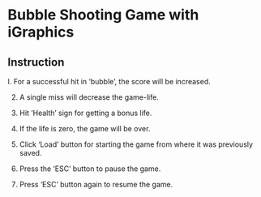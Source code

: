 # Bubble Shooting Game with iGraphics

## Instruction

I. For a successful hit in ‘bubble’, the score will be increased. 

2. A single miss will decrease the game-life. 

3. Hit ‘Health’ sign for getting a bonus life. 

4. If the life is zero, the game will be over. 

5. Click ‘Load’ button for starting the game from where it was previously saved. 

6. Press the ‘ESC’ button to pause the game. 

7. Press ‘ESC’ button again to resume the game.

